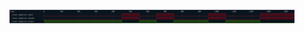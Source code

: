 

<p>
<svg viewBox="0 0 1650 80" xmlns="http://www.w3.org/2000/svg">
<defs>
<clipPath id="clip">
<rect height="80" width="1650" x="0" y="0"/>
</clipPath>
</defs>
<rect fill="#0B151D" height="80" stroke="darkblue" width="1650" x="0" y="0"/>
<line stroke="#333333" stroke-width="1" x1="200" x2="200" y1="0" y2="80"/>
<text clip-path="url(#clip)" dominant-baseline="middle" fill="#D4D4D4" font-family="monospace" font-size="10px" text-anchor="middle" x="200" y="10">
0
</text>
<line stroke="#333333" stroke-width="1" x1="300" x2="300" y1="0" y2="80"/>
<text clip-path="url(#clip)" dominant-baseline="middle" fill="#D4D4D4" font-family="monospace" font-size="10px" text-anchor="middle" x="300" y="10">
100
</text>
<line stroke="#333333" stroke-width="1" x1="400" x2="400" y1="0" y2="80"/>
<text clip-path="url(#clip)" dominant-baseline="middle" fill="#D4D4D4" font-family="monospace" font-size="10px" text-anchor="middle" x="400" y="10">
200
</text>
<line stroke="#333333" stroke-width="1" x1="500" x2="500" y1="0" y2="80"/>
<text clip-path="url(#clip)" dominant-baseline="middle" fill="#D4D4D4" font-family="monospace" font-size="10px" text-anchor="middle" x="500" y="10">
300
</text>
<line stroke="#333333" stroke-width="1" x1="600" x2="600" y1="0" y2="80"/>
<text clip-path="url(#clip)" dominant-baseline="middle" fill="#D4D4D4" font-family="monospace" font-size="10px" text-anchor="middle" x="600" y="10">
400
</text>
<line stroke="#333333" stroke-width="1" x1="700" x2="700" y1="0" y2="80"/>
<text clip-path="url(#clip)" dominant-baseline="middle" fill="#D4D4D4" font-family="monospace" font-size="10px" text-anchor="middle" x="700" y="10">
500
</text>
<line stroke="#333333" stroke-width="1" x1="800" x2="800" y1="0" y2="80"/>
<text clip-path="url(#clip)" dominant-baseline="middle" fill="#D4D4D4" font-family="monospace" font-size="10px" text-anchor="middle" x="800" y="10">
600
</text>
<line stroke="#333333" stroke-width="1" x1="900" x2="900" y1="0" y2="80"/>
<text clip-path="url(#clip)" dominant-baseline="middle" fill="#D4D4D4" font-family="monospace" font-size="10px" text-anchor="middle" x="900" y="10">
700
</text>
<line stroke="#333333" stroke-width="1" x1="1000" x2="1000" y1="0" y2="80"/>
<text clip-path="url(#clip)" dominant-baseline="middle" fill="#D4D4D4" font-family="monospace" font-size="10px" text-anchor="middle" x="1000" y="10">
800
</text>
<line stroke="#333333" stroke-width="1" x1="1100" x2="1100" y1="0" y2="80"/>
<text clip-path="url(#clip)" dominant-baseline="middle" fill="#D4D4D4" font-family="monospace" font-size="10px" text-anchor="middle" x="1100" y="10">
900
</text>
<line stroke="#333333" stroke-width="1" x1="1200" x2="1200" y1="0" y2="80"/>
<text clip-path="url(#clip)" dominant-baseline="middle" fill="#D4D4D4" font-family="monospace" font-size="10px" text-anchor="middle" x="1200" y="10">
1000
</text>
<line stroke="#333333" stroke-width="1" x1="1300" x2="1300" y1="0" y2="80"/>
<text clip-path="url(#clip)" dominant-baseline="middle" fill="#D4D4D4" font-family="monospace" font-size="10px" text-anchor="middle" x="1300" y="10">
1100
</text>
<line stroke="#333333" stroke-width="1" x1="1400" x2="1400" y1="0" y2="80"/>
<text clip-path="url(#clip)" dominant-baseline="middle" fill="#D4D4D4" font-family="monospace" font-size="10px" text-anchor="middle" x="1400" y="10">
1200
</text>
<line stroke="#333333" stroke-width="1" x1="1500" x2="1500" y1="0" y2="80"/>
<text clip-path="url(#clip)" dominant-baseline="middle" fill="#D4D4D4" font-family="monospace" font-size="10px" text-anchor="middle" x="1500" y="10">
1300
</text>
<line stroke="#333333" stroke-width="1" x1="1600" x2="1600" y1="0" y2="80"/>
<text clip-path="url(#clip)" dominant-baseline="middle" fill="#D4D4D4" font-family="monospace" font-size="10px" text-anchor="middle" x="1600" y="10">
1400
</text>
<text dominant-baseline="middle" fill="#D4D4D4" font-family="monospace" font-size="10px" text-anchor="start" x="3" y="10">
Time:
</text>
<text dominant-baseline="middle" fill="#D4D4D4" font-family="monospace" font-size="10px" text-anchor="start" x="3" xml:space="preserve" y="30">
.reset_negation.input
<title>top.reset_negation.input</title>
</text>
<path d="M 200 30 L 200 37 L 651 37 L 651 30" fill="none" stroke="#D62246" stroke-width="1"/>
<rect fill="#470B17" height="14" stroke="none" width="98" x="652" y="23"/>
<path d="M 651 30 L 651 23 L 751 23 L 751 30" fill="none" stroke="#D62246" stroke-width="1"/>
<path d="M 751 30 L 751 37 L 851 37 L 851 30" fill="none" stroke="#D62246" stroke-width="1"/>
<rect fill="#470B17" height="14" stroke="none" width="98" x="852" y="23"/>
<path d="M 851 30 L 851 23 L 951 23 L 951 30" fill="none" stroke="#D62246" stroke-width="1"/>
<path d="M 951 30 L 951 37 L 1151 37 L 1151 30" fill="none" stroke="#D62246" stroke-width="1"/>
<rect fill="#470B17" height="14" stroke="none" width="98" x="1152" y="23"/>
<path d="M 1151 30 L 1151 23 L 1251 23 L 1251 30" fill="none" stroke="#D62246" stroke-width="1"/>
<path d="M 1251 30 L 1251 37 L 1451 37 L 1451 30" fill="none" stroke="#D62246" stroke-width="1"/>
<rect fill="#470B17" height="14" stroke="none" width="197" x="1452" y="23"/>
<path d="M 1451 30 L 1451 23 L 1650 23 L 1650 30" fill="none" stroke="#D62246" stroke-width="1"/>
<text dominant-baseline="middle" fill="#D4D4D4" font-family="monospace" font-size="10px" text-anchor="start" x="3" xml:space="preserve" y="50">
.reset_negation.input@
<title>top.reset_negation.input@</title>
</text>
<path d="M 200 50 L 200 57 L 651 57 L 651 50" fill="none" stroke="#D62246" stroke-width="1"/>
<rect fill="#470B17" height="14" stroke="none" width="98" x="652" y="43"/>
<path d="M 651 50 L 651 43 L 751 43 L 751 50" fill="none" stroke="#D62246" stroke-width="1"/>
<path d="M 751 50 L 751 57 L 851 57 L 851 50" fill="none" stroke="#D62246" stroke-width="1"/>
<rect fill="#470B17" height="14" stroke="none" width="98" x="852" y="43"/>
<path d="M 851 50 L 851 43 L 951 43 L 951 50" fill="none" stroke="#D62246" stroke-width="1"/>
<path d="M 951 50 L 951 57 L 1151 57 L 1151 50" fill="none" stroke="#D62246" stroke-width="1"/>
<rect fill="#470B17" height="14" stroke="none" width="98" x="1152" y="43"/>
<path d="M 1151 50 L 1151 43 L 1251 43 L 1251 50" fill="none" stroke="#D62246" stroke-width="1"/>
<path d="M 1251 50 L 1251 57 L 1451 57 L 1451 50" fill="none" stroke="#D62246" stroke-width="1"/>
<rect fill="#470B17" height="14" stroke="none" width="197" x="1452" y="43"/>
<path d="M 1451 50 L 1451 43 L 1650 43 L 1650 50" fill="none" stroke="#D62246" stroke-width="1"/>
<text dominant-baseline="middle" fill="#D4D4D4" font-family="monospace" font-size="10px" text-anchor="start" x="3" xml:space="preserve" y="70">
.reset_negation.output
<title>top.reset_negation.output</title>
</text>
<rect fill="#1C400C" height="14" stroke="none" width="449" x="201" y="63"/>
<path d="M 200 70 L 200 63 L 651 63 L 651 70" fill="none" stroke="#56C126" stroke-width="1"/>
<path d="M 651 70 L 651 77 L 751 77 L 751 70" fill="none" stroke="#56C126" stroke-width="1"/>
<rect fill="#1C400C" height="14" stroke="none" width="98" x="752" y="63"/>
<path d="M 751 70 L 751 63 L 851 63 L 851 70" fill="none" stroke="#56C126" stroke-width="1"/>
<path d="M 851 70 L 851 77 L 951 77 L 951 70" fill="none" stroke="#56C126" stroke-width="1"/>
<rect fill="#1C400C" height="14" stroke="none" width="198" x="952" y="63"/>
<path d="M 951 70 L 951 63 L 1151 63 L 1151 70" fill="none" stroke="#56C126" stroke-width="1"/>
<path d="M 1151 70 L 1151 77 L 1251 77 L 1251 70" fill="none" stroke="#56C126" stroke-width="1"/>
<rect fill="#1C400C" height="14" stroke="none" width="198" x="1252" y="63"/>
<path d="M 1251 70 L 1251 63 L 1451 63 L 1451 70" fill="none" stroke="#56C126" stroke-width="1"/>
<path d="M 1451 70 L 1451 77 L 1650 77 L 1650 70" fill="none" stroke="#56C126" stroke-width="1"/>
</svg>
</p>